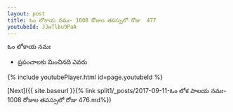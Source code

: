 ```yaml
---
layout: post
title: ఓం లోకాయ నమః- 1008 రోజుల తపస్సులో రోజు  477
youtubeId: JJwTlbu9PaA
---
```

 
 
 ఓం లోకాయ నమః  
 
 -  ప్రపంచాలకు మించినది ఎవరు 
 
  
 
  
 
 
 
 
 
 


{% include youtubePlayer.html id=page.youtubeId %}
 
[Next]({{ site.baseurl }}{% link  split1/_posts/2017-09-11-ఓం లోక పాలయ నమః- 1008 రోజుల తపస్సులో రోజు  476.md%})
 
